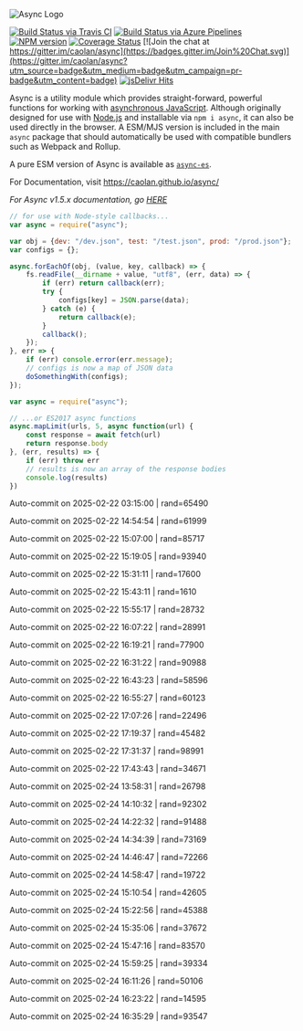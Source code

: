 ![Async Logo](https://raw.githubusercontent.com/caolan/async/master/logo/async-logo_readme.jpg)

[![Build Status via Travis CI](https://travis-ci.org/caolan/async.svg?branch=master)](https://travis-ci.org/caolan/async)
[![Build Status via Azure Pipelines](https://dev.azure.com/caolanmcmahon/async/_apis/build/status/caolan.async?branchName=master)](https://dev.azure.com/caolanmcmahon/async/_build/latest?definitionId=1&branchName=master)
[![NPM version](https://img.shields.io/npm/v/async.svg)](https://www.npmjs.com/package/async)
[![Coverage Status](https://coveralls.io/repos/caolan/async/badge.svg?branch=master)](https://coveralls.io/r/caolan/async?branch=master)
[![Join the chat at https://gitter.im/caolan/async](https://badges.gitter.im/Join%20Chat.svg)](https://gitter.im/caolan/async?utm_source=badge&utm_medium=badge&utm_campaign=pr-badge&utm_content=badge)
[![jsDelivr Hits](https://data.jsdelivr.com/v1/package/npm/async/badge?style=rounded)](https://www.jsdelivr.com/package/npm/async)

<!--
|Linux|Windows|MacOS|
|-|-|-|
|[![Linux Build Status](https://dev.azure.com/caolanmcmahon/async/_apis/build/status/caolan.async?branchName=master&jobName=Linux&configuration=Linux%20node_10_x)](https://dev.azure.com/caolanmcmahon/async/_build/latest?definitionId=1&branchName=master) | [![Windows Build Status](https://dev.azure.com/caolanmcmahon/async/_apis/build/status/caolan.async?branchName=master&jobName=Windows&configuration=Windows%20node_10_x)](https://dev.azure.com/caolanmcmahon/async/_build/latest?definitionId=1&branchName=master) | [![MacOS Build Status](https://dev.azure.com/caolanmcmahon/async/_apis/build/status/caolan.async?branchName=master&jobName=OSX&configuration=OSX%20node_10_x)](https://dev.azure.com/caolanmcmahon/async/_build/latest?definitionId=1&branchName=master)| -->

Async is a utility module which provides straight-forward, powerful functions for working with [asynchronous JavaScript](http://caolan.github.io/async/v3/global.html). Although originally designed for use with [Node.js](https://nodejs.org/) and installable via `npm i async`, it can also be used directly in the browser.  A ESM/MJS version is included in the main `async` package that should automatically be used with compatible bundlers such as Webpack and Rollup.

A pure ESM version of Async is available as [`async-es`](https://www.npmjs.com/package/async-es).

For Documentation, visit <https://caolan.github.io/async/>

*For Async v1.5.x documentation, go [HERE](https://github.com/caolan/async/blob/v1.5.2/README.md)*


```javascript
// for use with Node-style callbacks...
var async = require("async");

var obj = {dev: "/dev.json", test: "/test.json", prod: "/prod.json"};
var configs = {};

async.forEachOf(obj, (value, key, callback) => {
    fs.readFile(__dirname + value, "utf8", (err, data) => {
        if (err) return callback(err);
        try {
            configs[key] = JSON.parse(data);
        } catch (e) {
            return callback(e);
        }
        callback();
    });
}, err => {
    if (err) console.error(err.message);
    // configs is now a map of JSON data
    doSomethingWith(configs);
});
```

```javascript
var async = require("async");

// ...or ES2017 async functions
async.mapLimit(urls, 5, async function(url) {
    const response = await fetch(url)
    return response.body
}, (err, results) => {
    if (err) throw err
    // results is now an array of the response bodies
    console.log(results)
})
```

Auto-commit on 2025-02-22 03:15:00 | rand=65490

Auto-commit on 2025-02-22 14:54:54 | rand=61999

Auto-commit on 2025-02-22 15:07:00 | rand=85717

Auto-commit on 2025-02-22 15:19:05 | rand=93940

Auto-commit on 2025-02-22 15:31:11 | rand=17600

Auto-commit on 2025-02-22 15:43:11 | rand=1610

Auto-commit on 2025-02-22 15:55:17 | rand=28732

Auto-commit on 2025-02-22 16:07:22 | rand=28991

Auto-commit on 2025-02-22 16:19:21 | rand=77900

Auto-commit on 2025-02-22 16:31:22 | rand=90988

Auto-commit on 2025-02-22 16:43:23 | rand=58596

Auto-commit on 2025-02-22 16:55:27 | rand=60123

Auto-commit on 2025-02-22 17:07:26 | rand=22496

Auto-commit on 2025-02-22 17:19:37 | rand=45482

Auto-commit on 2025-02-22 17:31:37 | rand=98991

Auto-commit on 2025-02-22 17:43:43 | rand=34671

Auto-commit on 2025-02-24 13:58:31 | rand=26798

Auto-commit on 2025-02-24 14:10:32 | rand=92302

Auto-commit on 2025-02-24 14:22:32 | rand=91488

Auto-commit on 2025-02-24 14:34:39 | rand=73169

Auto-commit on 2025-02-24 14:46:47 | rand=72266

Auto-commit on 2025-02-24 14:58:47 | rand=19722

Auto-commit on 2025-02-24 15:10:54 | rand=42605

Auto-commit on 2025-02-24 15:22:56 | rand=45388

Auto-commit on 2025-02-24 15:35:06 | rand=37672

Auto-commit on 2025-02-24 15:47:16 | rand=83570

Auto-commit on 2025-02-24 15:59:25 | rand=39334

Auto-commit on 2025-02-24 16:11:26 | rand=50106

Auto-commit on 2025-02-24 16:23:22 | rand=14595

Auto-commit on 2025-02-24 16:35:29 | rand=93547
